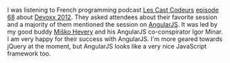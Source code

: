 I was listening to French programming podcast
[Les Cast Codeurs](http://lescastcodeurs.com/) 
[episode 68](http://lescastcodeurs.com/2012/11/29/les-cast-codeurs-podcast-episode-68-devoxx-2012-et-les-putchettes/)
about [Devoxx 2012](http://devoxx.com/display/DV12/Home).  They asked
attendees about their favorite session and a majority of them mentioned the
session on [AngularJS](http://angularjs.org/).  It was led by my good buddy
[Mi&#353;ko Hevery](http://misko.hevery.com/) and his AngularJS co-conspirator
Igor Minar.  I am very happy for their success with AngularJS.  I'm more geared
towards jQuery at the moment, but AngularJS looks like a very nice JavaScript
framework too.
